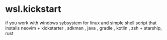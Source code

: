 # wsl.kickstart
if you work with windows sybsystem for linux and simple shell script that installs neovim + kickstarter ,  sdkman , java , gradle , kotlin  , zsh  + starship, rust
